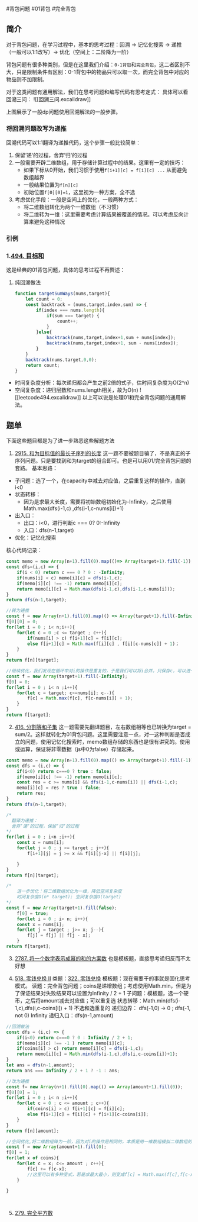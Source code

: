 #背包问题 #01背包 #完全背包
## 简介

对于背包问题，在学习过程中，基本的思考过程：回溯 -> 记忆化搜索 -> 递推（一般可以1:1改写）-> 优化（空间上：二阶降为一阶）

背包问题有很多种类别，但是在这里我们介绍：`0-1背包`和`完全背包`，这二者区别不大，只是限制条件有区别：0-1背包中的物品只可以取一次，而完全背包中对应的物品则不加限制。

对于这类问题有通用解法，我们在思考问题和编写代码有思考定式：
具体可以看回溯三问：
![[回溯三问.excalidraw]]

上图展示了一般dp问题使用回溯解法的一般步骤。

### 将回溯问题改写为递推

回溯代码可以1:1翻译为递推代码，这个步骤一般比较简单：
1. 保留’递‘的过程，舍弃’归‘的过程
2. 一般需要开辟二维数组，用于存储计算过程中的结果。这里有一定的技巧：
	- 如果下标从0开始，我们习惯于使用`f[i+1][c] = f[i][c] ...` 从而避免数组越界
	- 一般结果位置为`f[n][c]`
	- 初始位置`f[0][0]=1`，这里视为一种方案，全不选
3. 考虑优化手段：一般是空间上的优化，一般两种方式：
	- 将二维数组转化为两个一维数组（不习惯）
	- 将二维转为一维：这里需要考虑计算结果被覆盖的情况。可以考虑反向计算来避免这种情况
### 引例
### 1.[494. 目标和](https://leetcode.cn/problems/target-sum/)

这是经典的01背包问题，具体的思考过程不再赘述：
1. 纯回溯做法
	```js
	function targetSumWays(nums,target){
	    let count = 0;
	    const backtrack = (nums,target,index,sum) => {
	        if(index === nums.length){
	            if(sum === target) {
	                count++;
	            }
	        }else{
	            backtrack(nums,target,index+1,sum + nums[index]);
	            backtrack(nums,target,index+1, sum - nums[index]);
	        }
	    }
	    backtrack(nums,target,0,0);
	    return count;
	}	
	```
- 时间复杂度分析：每次递归都会产生之前2倍的式子，估时间复杂度为O(2^n)
- 空间复杂度：递归层数和nums.length相关，故为O(n)
![[leetcode494.excalidraw]]
以上可以说是处理01和完全背包问题的通用解法。

## 题单

下面这些题目都是为了进一步熟悉这些解题方法

1. [2915. 和为目标值的最长子序列的长度](https://leetcode.cn/problems/length-of-the-longest-subsequence-that-sums-to-target/)
这一题不要被题目骗了，不是真正的子序列问题。只是要找到和为target的组合即可。也是可以用01/完全背包问题的套路。
基本思路：
- 子问题：选了一个，在capacity中减去对应值，之后重复这样的操作，直到i<0
- 状态转移： 
	- 因为是求最大长度，需要将初始数组初始化为-Infinity，之后使用Math.max(dfs(i-1,c) ,dfs(i-1,c-nums[i])+1)
- 出入口：
	- 出口：i<0，进行判断c === 0? 0:-Infinity
	- 入口：dfs(n-1,target)
- 优化：记忆化搜索

核心代码记录：
```js
const memo = new Array(n+1).fill(0).map(()=> Array(target+1).fill(-1));
const dfs=(i,c) => {
	if(i < 0) return c === 0 ? 0 : -Infinity;
	if(nums[i] < c) memo[i][c] = dfs(i-1,c);
	if(memo[i][c] !== -1) return memo[i][c];
	return memo[i][c] = Math.max(dfs(i-1,c),dfs(i-1,c-nums[i]));
}
return dfs(n-1,target);

//转为递推
const f = new Array(n+1).fill(0).map(() => Array(target+1).fill(-Infinity));
f[0][0] = 0;
for(let i = 0 ; i< n;i++){
	for(let c = 0 ;c <= target ; c++){
		if(nums[i] > c) f[i+1][c] = f[i][c];
		else f[i+1][c] = Math.max(f[i][c] , f[i][c-nums[c]] + 1)；
	}
}
return f[n][target];

//继续优化，我们发现在循环中对i的操作是重复的，于是我们可以将i合并，只保存c，可以进一步优化
const f = new Array(target+1).fill(-Infinity);
f[0] = 0;
for(let i = 0 ; i< n ;i++){
	for(let c = target; c>=nums[i]; c--){
		f[c] = Math.max(f[c], f[c-nums[i]] + 1);
	}
}
return f[target];
```

2. [416. 分割等和子集](https://leetcode.cn/problems/partition-equal-subset-sum/)
这一题需要先翻译题目，左右数组相等也已转换为target = sum/2。这样就转化为01背包问题。这里需要注意一点，对一这种判断是否成立的问题，使用记忆化搜索时，memo数组存储的东西也是很有讲究的。使用或运算，保证将非零数据（js中0为false）存储起来。
```js
const memo = new Array(n+1).fill(0).map(() => Array(target+1).fill(-1));
const dfs = (i,c) => {
	if(i<0) return c===0 ? true : false;
	if(memo[i][c] !== -1) return memo[i][c];
	const res = c >= nums[i] && dfs(i-1,c-nums[i]) || dfs(i-1,c);
	memo[i][c] = res ? true : false;
	return res;
}
return dfs(n-1,target);

/*
  翻译为递推：
  舍弃’递‘的过程，保留’归‘的过程
*/
for(let i = 0 ; i<n ;i++){
	const x = nums[i];
	for(let j = 0 ; j <= target ; j++){
		f[i+1][j] = j >= x && f[i][j-x] || f[i][j];

	}
}
return f[n][target];

/*
	进一步优化：将二维数组优化为一维，降低空间复杂度
	时间复杂度O(n* target); 空间复杂度O(target)
*/
const f = new Array(target+1).fill(false);
	f[0] = true;
	for(let i = 0 ; i< n; i++){
	const x = nums[i];
	for(let j = target ; j>= x; j--){
		f[j] = f[j] || f[j - x];
	}
return f[target];
```


3. [2787. 将一个数字表示成幂的和的方案数](https://leetcode.cn/problems/ways-to-express-an-integer-as-sum-of-powers/)
也是模板题，直接思考递归反而不太好想

4. [518. 零钱兑换 II](https://leetcode.cn/problems/coin-change-ii/)
类题：[322. 零钱兑换](https://leetcode.cn/problems/coin-change/)
模板题：现在需要干的事就是固化思考模式。
读题：完全背包问题；coins是递增数组；考虑使用Math.min，但是为了保证结果对失败结果可以设置为Infinity / 2 + 1
子问题：模板题，选一个硬币，之后将amount减去对应值；可以重复选
状态转移：Math.min(dfs(i-1,c),dfs(i,c-coins[i]) + 1) 不选和选重复的
递归边界： dfs(-1,0) -> 0 ; dfs(-1, not 0) Infinity
递归入口：dfs(n-1,amount)
```js
//回溯做法
const dfs = (i,c) => {
	if(i<0) return c===0 ? 0 : Infinity / 2 + 1;
	if(memo[i][c] !== -1 ) return memo[i][c];	
	if(coins[i] > c) return memo[i][c] = dfs(i-1,c);
	return memo[i][c] = Math.min(dfs(i-1,c),dfs(i,c-coins[i])+1);
}
let ans = dfs(n-1,amount);
return ans === Infinity / 2 + 1 ? -1 : ans;

//改为递推
const f= new Array(n+1).fill(0).map(() => Array(amount+1).fill(0));
f[0][0] = 1;
for(let i = 0 ; i< n ;i++){
	for(let c = 0 ; c <= amount ; c++){
		if(coins[i] > c) f[i+1][c] = f[i][c];
		else f[i+1][c] = f[i][c] + f[i+1][c-coins[i]];
	}
}
return f[n][amount];

//空间优化,将二维数组降为一阶，因为对i的操作是相同的，本质是用一维数组模拟二维数组的操作。但是这里有一个问题:为什么这里可以使用正序，而不会被覆盖，我的想法是i错位了f[i+1][c] = f[i][c] + f[i+1][c-coins[i]];
const f = new Array(amount+1).fill(0);
f[0] = 1;
for(let x of coins){
	for(let c = x; c<= amount ; c++){
		f[c] += f[c-x];
		//这里可以有多种变式，若是求最大最小，则变成f[c] = Math.max(f[c],f[c-x])
	}

}




```


5. [279. 完全平方数](https://leetcode.cn/problems/perfect-squares/)
